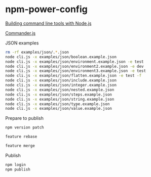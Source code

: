 # npm-power-config

[Building command line tools with Node.js](https://developer.atlassian.com/blog/2015/11/scripting-with-node/)

[Commander.js](https://github.com/tj/commander.js/)

JSON examples

```bash
rm -rf examples/json/.*.json
node cli.js -x examples/json/boolean.example.json
node cli.js -x examples/json/environment.example.json -e test
node cli.js -x examples/json/environment2.example.json -e dev
node cli.js -x examples/json/environment3.example.json -e test
node cli.js -x examples/json/flatten.example.json -e test -f
node cli.js -x examples/json/include.example.json
node cli.js -x examples/json/integer.example.json
node cli.js -x examples/json/nested.example.json
node cli.js -x examples/json/steps.example.json
node cli.js -x examples/json/string.example.json
node cli.js -x examples/json/type.example.json
node cli.js -x examples/json/value.example.json
```

Prepare to publish

```bash
npm version patch

feature rebase

feature merge
```

Publish

```bash
npm login
npm publish
```

